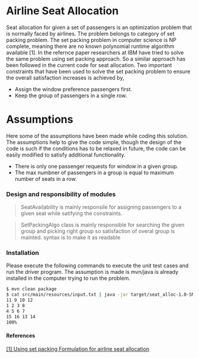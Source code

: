 # Airline Seat Allocation 

 Seat allocation for given a set of passengers is an optimization problem that is normally faced by airlines. The problem belongs to category of set packing problem. The set packing problem in computer science is NP complete, meaning there are no known polynomial runtime algorithm available [1]. In the refernce paper researchers at IBM have tried to solve the same problem using set packing approach. So a similar approach has been followed in the current code for seat allocation. Two important constraints that have been used to solve the set packing problem to ensure the overall satisfaction increases is achieved by,  

  - Assign the window preference passengers first. 
  - Keep the group of passengers in a single row. 


# Assumptions 
Here some of the assumptions have been made while coding this solution. The assumptions help to give the code simple, though the design of the code is such if the conditions has to be relaxed in future, the code can be easily modified to satisfy additional functionality. 
  - There is only one passenger requests for window in a given group. 
  - The max numbner of passengers in a group is equal to maximum number of seats in a row. 

### Design and responsibility of modules

> SeatAvailability is mainly responsile for assigning passengers to a given seat while satifying the constraints. 

> SetPackingAlgo class is mainly responsible for searching the given group and picking right group so satisfaction of overal group is mainted.  syntax is to make it as readable

### Installation

Please execute the following commands to execute the unit test cases and run the driver program. The assumption is made is mvn/java is already installed in the computer trying to run the problem. 

```sh
$ mvn clean package
$ cat src/main/resources/input.txt | java -jar target/seat_alloc-1.0-SNAPSHOT-jar-with-dependencies.jar
11 9 10 12
1 2 3 8
4 5 6 7
15 16 13 14
100%
```

#### References 

[[1] Using set packing Formulation for airline seat allocation
](http://www.orsj.or.jp/~archive/pdf/e_mag/Vol.42_01_032.pdf)


